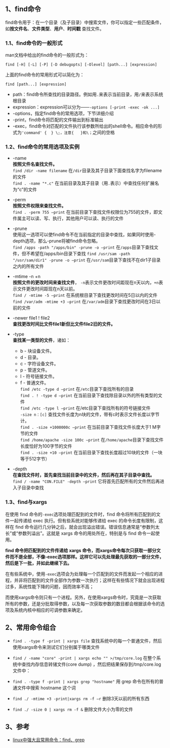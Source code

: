 ## 1、find命令
find命令用于：在一个目录（及子目录）中搜索文件，你可以指定一些匹配条件，如**按文件名**、**文件类型**、**用户**、**时间戳** 查找文件。

### 1.1、find命令的一般形式
man文档中给出的find命令的一般形式为：

```
find [-H] [-L] [-P] [-D debugopts] [-Olevel] [path...] [expression]
```

上面的find命令的常用形式可以简化为：

```
find [path...] [expression]
```

- path：find命令所查找的目录路径。例如用`.`来表示当前目录，用`/`来表示系统根目录
- expression：expression可以分为——`-options [-print -exec -ok ...]`
- -options，指定find命令的常用选项，下节详细介绍
- -print，find命令将匹配的文件输出到标准输出
- -exec，find命令对匹配的文件执行该参数所给出的shell命令。相应命令的形式为`'command' {  } \;，注意{   }和\；`之间的空格

### 1.2、find命令的常用选项及实例
- -name  
**按照文件名查找文件。**  
`find /dir -name filename` 在`/dir`目录及其子目录下面查找名字为filename的文件  
`find . -name "*.c"` 在当前目录及其子目录（用`.`表示）中查找任何扩展名为“c”的文件
- -perm  
**按照文件权限来查找文件。**  
`find . -perm 755 –print` 在当前目录下查找文件权限位为755的文件，即文件属主可以读、写、执行，其他用户可以读、执行的文件
- -prune  
使用这一选项可以使find命令不在当前指定的目录中查找，如果同时使用-depth选项，那么-prune将被find命令忽略。  
`find /apps -path "/apps/bin" -prune -o –print` 在`/apps`目录下查找文件，但不希望在/apps/bin目录下查找
`find /usr/sam -path "/usr/sam/dir1" -prune -o –print` 在`/usr/sam`目录下查找不在dir1子目录之内的所有文件
- -mtime -n +n  
**按照文件的更改时间来查找文件**， `-n`表示文件更改时间距现在n天以内，`+n`表示文件更改时间距现在n天以前。  
`find / -mtime -5 –print` 在系统根目录下查找更改时间在5日以内的文件  
`find /var/adm -mtime +3 –print` 在`/var/adm`目录下查找更改时间在3日以前的文件
- -newer file1 ! file2  
**查找更改时间比文件file1新但比文件file2旧的文件。**
- -type  
**查找某一类型的文件**，诸如：  
    - b - 块设备文件。
    - d - 目录。
    - c - 字符设备文件。
    - p - 管道文件。
    - l - 符号链接文件。
    - f - 普通文件。  
  `find /etc -type d –print` 在`/etc`目录下查找所有的目录  
  `find . ! -type d –print` 在当前目录下查找除目录以外的所有类型的文件  
  `find /etc -type l –print` 在/etc目录下查找所有的符号链接文件  
  `-size n：[c]` 查找文件长度为n块的文件，带有c时表示文件长度以字节计。  
  `find . -size +1000000c –print` 在当前目录下查找文件长度大于1 M字节的文件  
  `find /home/apache -size 100c –print` 在`/home/apache`目录下查找文件长度恰好为100字节的文件  
  `find . -size +10 –print` 在当前目录下查找长度超过10块的文件（一块等于512字节）  

- -depth  
**在查找文件时，首先查找当前目录中的文件，然后再在其子目录中查找。**  
`find / -name "CON.FILE" -depth –print` 它将首先匹配所有的文件然后再进入子目录中查找

### 1.3、find与xargs
在使用 find 命令的`-exec`选项处理匹配到的文件时，find 命令将所有匹配到的文件一起传递给 exec 执行。但有些系统对能够传递给 exec 的命令长度有限制，这样在 find 命令运行几分钟之后，就会出现溢出错误。错误信息通常是“参数列太长”或“参数列溢出”。这就是 xargs 命令的用处所在，特别是与 find 命令一起使用。

**find 命令把匹配到的文件传递给 xargs 命令，而xargs命令每次只获取一部分文件而不是全部，不像-exec选项那样。这样它可以先处理最先获取的一部分文件，然后是下一批，并如此继续下去。**

在有些系统中，使用`-exec`选项会为处理每一个匹配到的文件而发起一个相应的进程，并非将匹配到的文件全部作为参数一次执行；这样在有些情况下就会出现进程过多，系统性能下降的问题，因而效率不高；

而使用xargs命令则只有一个进程。另外，在使用xargs命令时，究竟是一次获取所有的参数，还是分批取得参数，以及每一次获取参数的数目都会根据该命令的选项及系统内核中相应的可调参数来确定。

## 2、常用命令组合
- `find . -type f -print | xargs file` 查找系统中的每一个普通文件，然后使用xargs命令来测试它们分别属于哪类文件
- `find / -name "core" -print | xargs echo "" >/tmp/core.log` 在整个系统中查找内存信息转储文件(core dump) ，然后把结果保存到/tmp/core.log 文件中：
- `find . -type f -print | xargs grep "hostname"` 用 grep 命令在所有的普通文件中搜索 hostname 这个词

- `find ./ -mtime +3 -print|xargs rm -f –r` 删除3天以前的所有东西

- `find ./ -size 0 | xargs rm -f &` 删除文件大小为零的文件

## 3、参考
- [linux中强大且常用命令：find、grep](http://www.cnblogs.com/skynet/archive/2010/12/25/1916873.html)